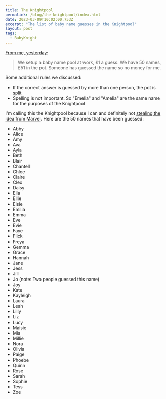 ```yaml
---
title: The Knightpool
permalink: /blog/the-knightpool/index.html
date: 2023-03-09T10:02:00.753Z
excerpt: "The list of baby name guesses in the Knightpool"
layout: post
tags:
  - BabyKnight
---
```


[From me, yesterday](https://social.lol/@robb/109988701670297916):

> We setup a baby name pool at work, £1 a guess. We have 50 names, £51 in the pot. Someone has guessed the name so no money for me. 

Some additional rules we discussed:

- If the correct answer is guessed by more than one person, the pot is split
- Spelling is not important. So "Emelia" and "Amelia" are the same name for the purposes of the Knightpool

I'm calling this the Knightpool because I can and definitely not [stealing the idea from Marvel](https://www.marvel.com/characters/deadpool-wade-wilson/in-comics). Here are the 50 names that have been guessed:

- Abby
- Alice
- Amy
- Ava
- Ayla
- Beth
- Blair
- Chantell
- Chloe
- Claire
- Cleo
- Daisy
- Ella
- Ellie
- Elsie
- Emilia
- Emma
- Eve
- Evie
- Faye
- Flick
- Freya
- Gemma
- Grace
- Hannah
- Jane
- Jess
- Jill
- Jo (note: Two people guessed this name)
- Joy
- Kate
- Kayleigh
- Laura
- Leah
- Lilly
- Liz
- Lucy
- Maisie
- Mia
- Millie
- Nora
- Olivia
- Paige
- Phoebe
- Quinn
- Rose
- Sarah
- Sophie
- Tess
- Zoe
